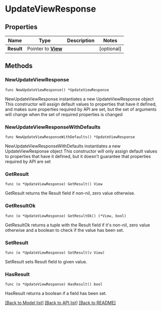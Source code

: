 # UpdateViewResponse

## Properties

Name | Type | Description | Notes
------------ | ------------- | ------------- | -------------
**Result** | Pointer to [**View**](View.md) |  | [optional] 

## Methods

### NewUpdateViewResponse

`func NewUpdateViewResponse() *UpdateViewResponse`

NewUpdateViewResponse instantiates a new UpdateViewResponse object
This constructor will assign default values to properties that have it defined,
and makes sure properties required by API are set, but the set of arguments
will change when the set of required properties is changed

### NewUpdateViewResponseWithDefaults

`func NewUpdateViewResponseWithDefaults() *UpdateViewResponse`

NewUpdateViewResponseWithDefaults instantiates a new UpdateViewResponse object
This constructor will only assign default values to properties that have it defined,
but it doesn't guarantee that properties required by API are set

### GetResult

`func (o *UpdateViewResponse) GetResult() View`

GetResult returns the Result field if non-nil, zero value otherwise.

### GetResultOk

`func (o *UpdateViewResponse) GetResultOk() (*View, bool)`

GetResultOk returns a tuple with the Result field if it's non-nil, zero value otherwise
and a boolean to check if the value has been set.

### SetResult

`func (o *UpdateViewResponse) SetResult(v View)`

SetResult sets Result field to given value.

### HasResult

`func (o *UpdateViewResponse) HasResult() bool`

HasResult returns a boolean if a field has been set.


[[Back to Model list]](../README.md#documentation-for-models) [[Back to API list]](../README.md#documentation-for-api-endpoints) [[Back to README]](../README.md)


